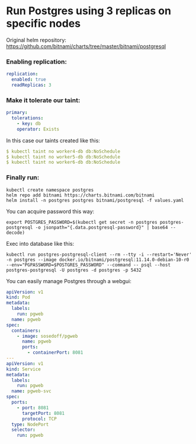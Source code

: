 # Run Postgres using 3 replicas on specific nodes

Original helm repository: https://github.com/bitnami/charts/tree/master/bitnami/postgresql
### Enabling replication:
```yaml
replication:
  enabled: true
  readReplicas: 3
```
### Make it tolerate our taint:
```yaml
primary:
  tolerations:
    - key: db
    operator: Exists
```
In this case our taints created like this:
```yaml
$ kubectl taint no worker4-db db:NoSchedule
$ kubectl taint no worker5-db db:NoSchedule
$ kubectl taint no worker6-db db:NoSchedule
```
### Finally run:
```
kubectl create namespace postgres
helm repo add bitnami https://charts.bitnami.com/bitnami
helm install -n postgres postgres bitnami/postgresql -f values.yaml
```
You can acquire password this way:
```
export POSTGRES_PASSWORD=$(kubectl get secret -n postgres postgres-postgresql -o jsonpath="{.data.postgresql-password}" | base64 --decode)
```
Exec into database like this:
```commandline
kubectl run postgres-postgresql-client --rm --tty -i --restart='Never' -n postgres --image docker.io/bitnami/postgresql:11.14.0-debian-10-r0 --env="PGPASSWORD=$POSTGRES_PASSWORD" --command -- psql --host postgres-postgresql -U postgres -d postgres -p 5432
```
You can easily manage Postgres through a webgui:
```yaml
apiVersion: v1
kind: Pod
metadata:
  labels:
    run: pgweb
  name: pgweb
spec:
  containers:
    - image: sosedoff/pgweb
      name: pgweb
      ports:
        - containerPort: 8081
---
apiVersion: v1
kind: Service
metadata:
  labels:
    run: pgweb
  name: pgweb-svc
spec:
  ports:
    - port: 8081
      targetPort: 8081
      protocol: TCP
  type: NodePort
  selector:
    run: pgweb
```
